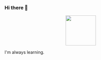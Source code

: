 ### Hi there 👋

<div id="header" align="center">
  <img src="https://media.giphy.com/media/VbJD13QS9XaqtYchnT/giphy.gif" width="100"/>
</div>

I'm always learning.
<!--
**lc4695/lc4695** is a ✨ _special_ ✨ repository because its `README.md` (this file) appears on your GitHub profile.

Here are some ideas to get you started:

- 🔭 I’m currently working on ...
- 🌱 I’m currently learning ...
- 👯 I’m looking to collaborate on ...
- 🤔 I’m looking for help with ...
- 💬 Ask me about ...
- 📫 How to reach me: ...
- 😄 Pronouns: ...
- ⚡ Fun fact: ...
-->
